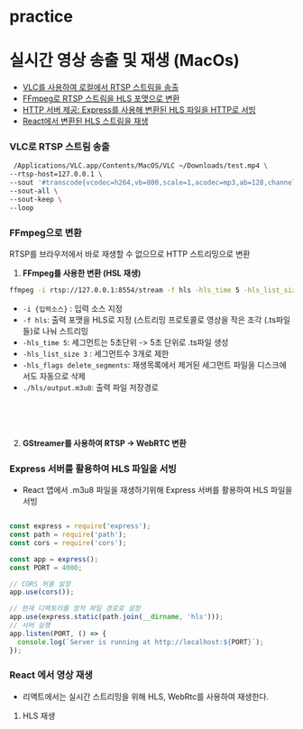 # practice



# 실시간 영상 송출 및 재생 (MacOs)

- [VLC를 사용하여 로컬에서 RTSP 스트림을 송출](#VLC로-RTSP-스트림-송출)
- [FFmpeg로 RTSP 스트림을 HLS 포맷으로 변환](#FFmpeg으로-변환)
- [HTTP 서버 제공: Express를 사용해 변환된 HLS 파일을 HTTP로 서빙](#Express-서버를-활용하여-HLS-파일을-서빙)
- [React에서 변환된 HLS 스트림을 재생](#React-에서-영상-재생)



### VLC로 RTSP 스트림 송출

```bash
 /Applications/VLC.app/Contents/MacOS/VLC ~/Downloads/test.mp4 \
--rtsp-host=127.0.0.1 \
--sout '#transcode{vcodec=h264,vb=800,scale=1,acodec=mp3,ab=128,channels=2,samplerate=44100}:rtp{sdp=rtsp://127.0.0.1:8554/stream}' \
--sout-all \
--sout-keep \
--loop
```

### FFmpeg으로 변환
RTSP를 브라우저에서 바로 재생할 수 없으므로 HTTP 스트리밍으로 변환

1. <b>FFmpeg를 사용한 변환 (HSL 재생)</b>

```bash
ffmpeg -i rtsp://127.0.0.1:8554/stream -f hls -hls_time 5 -hls_list_size 3 -hls_flags delete_segments ./hls/output.m3u8
```
- `-i {입력소스}` : 입력 소스 지정
- `-f hls`: 출력 포맷을 HLS로 지정 (스트리밍 프로토콜로 영상을 작은 조각 (.ts파일들)로 나눠 스트리밍
- `-hls_time 5`: 세그먼트는 5초단위 -> 5초 단위로 .ts파일 생성
- `-hls_list_size 3` : 세그먼트수 3개로 제한
- `-hls_flags delete_segments`: 재생목록에서 제거된 세그먼트 파일을 디스크에서도 자동으로 삭제
- `./hls/output.m3u8`: 출력 파일 저장경로


<br/>
<br/>
<br/>


2. <b>GStreamer를 사용하여 RTSP -> WebRTC 변환</b>


###  Express 서버를 활용하여 HLS 파일을 서빙

- React 앱에서 .m3u8 파일을 재생하기위해 Express 서버를 활용하여 HLS 파일을 서빙

```js

const express = require('express');
const path = require('path');
const cors = require('cors');

const app = express();
const PORT = 4000;

// CORS 허용 설정
app.use(cors());

// 현재 디렉토리를 정적 파일 경로로 설정
app.use(express.static(path.join(__dirname, 'hls')));
// 서버 실행
app.listen(PORT, () => {
  console.log(`Server is running at http://localhost:${PORT}`);
});
```


### React 에서 영상 재생
- 리액트에서는 실시간 스트리밍을 위해 HLS, WebRtc를 사용하여 재생한다.

1. HLS 재생

   


